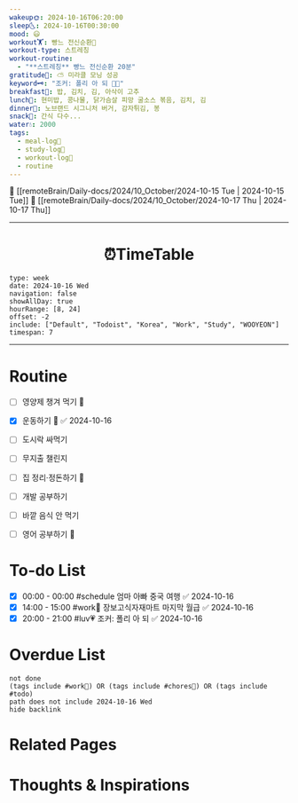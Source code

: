 ```yaml
---
wakeup🌞: 2024-10-16T06:20:00
sleep🌜: 2024-10-16T00:30:00
mood: 😃
workout🏋️: 빵느 전신순환🧘
workout-type: 스트레칭
workout-routine:
  - "**스트레칭** 빵느 전신순환 20분"
gratitude🙏: ⛅ 미라클 모닝 성공
keyword🗝️: "조커: 폴리 아 되 💃🕺"
breakfast🍳: 밥, 김치, 김, 아삭이 고추
lunch🍚: 현미밥, 콩나물, 닭가슴살 피망 굴소스 볶음, 김치, 김
dinner🥗: 노브랜드 시그니처 버거, 감자튀김, 봉
snack🍬: 간식 다수...
water💧: 2000
tags:
  - meal-log📝
  - study-log📓
  - workout-log💪
  - routine
---
```


🔺 [[remoteBrain/Daily-docs/2024/10_October/2024-10-15 Tue | 2024-10-15 Tue]]
🔻 [[remoteBrain/Daily-docs/2024/10_October/2024-10-17 Thu | 2024-10-17 Thu]]
___
<h1> <center>⏰TimeTable </center> </h1>

```gEvent
type: week
date: 2024-10-16 Wed
navigation: false
showAllDay: true
hourRange: [8, 24]
offset: -2
include: ["Default", "Todoist", "Korea", "Work", "Study", "WOOYEON"]
timespan: 7
```

--- 


# Routine 

- [ ] 영양제 챙겨 먹기 🔼 
- [x] 운동하기 🔼 ✅ 2024-10-16
- [ ] 도시락 싸먹기 
- [ ] 무지출 챌린지 
- [ ] 집 정리·정돈하기 🔼
- [ ] 개발 공부하기
- [ ] 바깥 음식 안 먹기 
- [ ] 영어 공부하기 🔼 


# To-do List

- [x] 00:00 - 00:00 #schedule 엄마 아빠 중국 여행 ✅ 2024-10-16
- [x] 14:00 - 15:00 #work💼 장보고식자재마트 마지막 월급 ✅ 2024-10-16
- [x] 20:00 - 21:00 #luv💗 조커: 폴리 아 되 ✅ 2024-10-16

# Overdue List
```tasks
not done
(tags include #work💼) OR (tags include #chores🧺) OR (tags include #todo)
path does not include 2024-10-16 Wed
hide backlink
```

# Related Pages



# Thoughts & Inspirations

